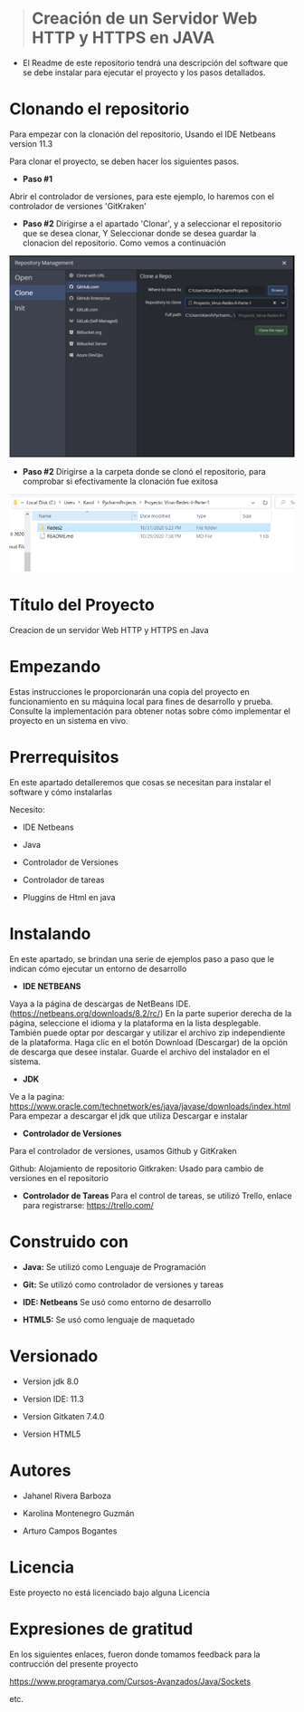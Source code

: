 >  # Creación de un Servidor Web HTTP y HTTPS en JAVA


* El Readme de este repositorio tendrá una descripción del software que se debe instalar
para ejecutar el proyecto y los pasos detallados. 





# Clonando el repositorio
Para empezar con la clonación del repositorio,
Usando el IDE Netbeans version 11.3

Para clonar el proyecto, se deben hacer los siguientes pasos.

*  **Paso #1**

Abrir el controlador de versiones, para este ejemplo, lo haremos con el controlador de versiones 'GitKraken'

*  **Paso #2**
Dirigirse a el apartado 'Clonar', y a seleccionar el repositorio que se desea clonar, Y Seleccionar donde se desea guardar la clonacion del repositorio.
Como vemos a continuación

![](https://github.com/KarolXD/Proyecto_Virus-Redes-ll-Parte-1/blob/main/Redes2/Fotos/Clonacion1.PNG)

*  **Paso #2**
Dirigirse a la carpeta donde se clonó el repositorio, para comprobar si efectivamente la clonación fue exitosa

![](https://github.com/KarolXD/Proyecto_Virus-Redes-ll-Parte-1/blob/main/Redes2/Fotos/Clonacion2.PNG)



# Título del Proyecto
Creacion de un servidor Web HTTP y HTTPS en Java

# Empezando

Estas instrucciones le proporcionarán una copia del proyecto en funcionamiento en su máquina local para fines de desarrollo y prueba. Consulte la implementación para obtener notas sobre cómo implementar el proyecto en un sistema en vivo.

# Prerrequisitos
En este apartado detalleremos que cosas se necesitan para instalar el software y cómo instalarlas

Necesito:

* IDE Netbeans

* Java

* Controlador de Versiones

* Controlador de tareas

* Pluggins de Html en java



# Instalando
En este apartado, se brindan una serie de ejemplos paso a paso que le indican cómo ejecutar un entorno de desarrollo


* **IDE NETBEANS**

Vaya a la página de descargas de NetBeans IDE. (https://netbeans.org/downloads/8.2/rc/) En la parte superior derecha de la página, seleccione el idioma y la plataforma en la lista desplegable. También puede optar por descargar y utilizar el archivo zip independiente de la plataforma. Haga clic en el botón Download (Descargar) de la opción de descarga que desee instalar. Guarde el archivo del instalador en el sistema.

* **JDK**

Ve a la pagina: https://www.oracle.com/technetwork/es/java/javase/downloads/index.html Para empezar a descargar el jdk que utiliza Descargar e instalar



* **Controlador de Versiones**

Para el controlador de versiones, usamos Github y GitKraken

Github: Alojamiento de repositorio
Gitkraken: Usado para cambio de versiones en el repositorio


* **Controlador de Tareas**
Para el control de tareas, se utilizó Trello, enlace para registrarse: https://trello.com/


# Construido con

* **Java:** Se utilizó como Lenguaje de Programación

* **Git:** Se utilizó como controlador de versiones y tareas

* **IDE: Netbeans** Se usó como entorno de desarrollo

* **HTML5:** Se usó como lenguaje de maquetado

# Versionado

* Version jdk 8.0

* Version IDE: 11.3


* Version Gitkaten 7.4.0


* Version HTML5


# Autores

* Jahanel Rivera Barboza

* Karolina Montenegro Guzmán

* Arturo Campos Bogantes

# Licencia
Este proyecto no está licenciado bajo alguna  Licencia

# Expresiones de gratitud

En los siguientes enlaces, fueron donde tomamos  feedback para la contrucción del presente proyecto

https://www.programarya.com/Cursos-Avanzados/Java/Sockets

etc.

